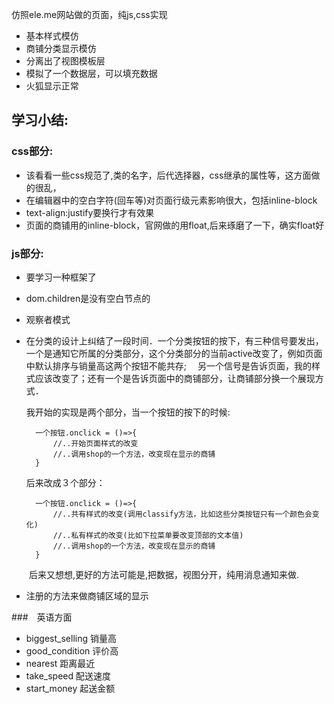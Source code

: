 仿照ele.me网站做的页面，纯js,css实现

* 基本样式模仿
* 商铺分类显示模仿
* 分离出了视图模板层
* 模拟了一个数据层，可以填充数据
* 火狐显示正常

## 学习小结:

### css部分:

* 该看看一些css规范了,类的名字，后代选择器，css继承的属性等，这方面做的很乱，
* 在编辑器中的空白字符(回车等)对页面行级元素影响很大，包括inline-block
* text-align:justify要换行才有效果
* 页面的商铺用的inline-block，官网做的用float,后来琢磨了一下，确实float好

### js部分:

* 要学习一种框架了
* dom.children是没有空白节点的
* 观察者模式
* 在分类的设计上纠结了一段时间．一个分类按钮的按下，有三种信号要发出，一个是通知它所属的分类部分，这个分类部分的当前active改变了，例如页面中默认排序与销量高这两个按钮不能共存;
　另一个信号是告诉页面，我的样式应该改变了；还有一个是告诉页面中的商铺部分，让商铺部分换一个展现方式．
  
  我开始的实现是两个部分，当一个按钮的按下的时候:
    
        一个按钮.onclick = ()=>{
            //..开始页面样式的改变
            //..调用shop的一个方法，改变现在显示的商铺
        }
  后来改成３个部分：
        
        一个按钮.onclick = ()=>{
            //..共有样式的改变(调用classify方法，比如这些分类按钮只有一个颜色会变化)
            //..私有样式的改变(比如下拉菜单要改变顶部的文本值)
            //..调用shop的一个方法，改变现在显示的商铺
        }
　　后来又想想,更好的方法可能是,把数据，视图分开，纯用消息通知来做.

* 注册的方法来做商铺区域的显示          
   

###　英语方面
* biggest_selling 销量高
* good_condition 评价高
* nearest 距离最近
* take_speed 配送速度
* start_money 起送金额

